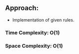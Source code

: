 ## Approach:
* Implementation of given rules.
​
### Time Complexity: O(1)
### Space Complexity: O(1)